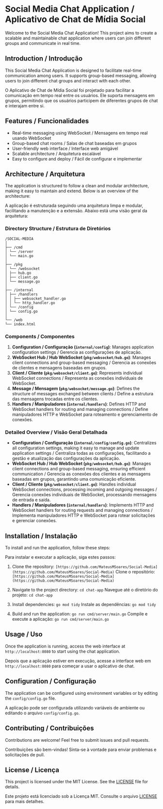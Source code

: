 # Social Media Chat Application / Aplicativo de Chat de Mídia Social

Welcome to the Social Media Chat Application! This project aims to create a scalable and maintainable chat application where users can join different groups and communicate in real time.

## Introduction / Introdução

This Social Media Chat Application is designed to facilitate real-time communication among users. It supports group-based messaging, allowing users to join different chat groups and interact with each other.

O Aplicativo de Chat de Mídia Social foi projetado para facilitar a comunicação em tempo real entre os usuários. Ele suporta mensagens em grupos, permitindo que os usuários participem de diferentes grupos de chat e interajam entre si.

## Features / Funcionalidades

- Real-time messaging using WebSocket / Mensagens em tempo real usando WebSocket
- Group-based chat rooms / Salas de chat baseadas em grupos
- User-friendly web interface / Interface web amigável
- Scalable architecture / Arquitetura escalável
- Easy to configure and deploy / Fácil de configurar e implementar

## Architecture / Arquitetura

The application is structured to follow a clean and modular architecture, making it easy to maintain and extend. Below is an overview of the architecture:

A aplicação é estruturada seguindo uma arquitetura limpa e modular, facilitando a manutenção e a extensão. Abaixo está uma visão geral da arquitetura:

### Directory Structure / Estrutura de Diretórios

```
/SOCIAL-MEDIA
│
├── /cmd
│ └── /server
│ └── main.go
│
├── /pkg
│ └── /websocket
│ ├── hub.go
│ ├── client.go
│ └── message.go
│
├── /internal
│ ├── /handlers
│ │ ├── websocket_handler.go
│ │ └── http_handler.go
│ └── /config
│ └── config.go
│
└── /web
└── index.html
```

### Components / Componentes

1. **Configuration / Configuração (`internal/config`)**: Manages application configuration settings / Gerencia as configurações de aplicação.
2. **WebSocket Hub / Hub WebSocket (`pkg/websocket/hub.go`)**: Manages client connections and group-based messaging / Gerencia as conexões de clientes e mensagens baseadas em grupos.
3. **Client / Cliente (`pkg/websocket/client.go`)**: Represents individual WebSocket connections / Representa as conexões individuais de WebSocket.
4. **Message / Mensagem (`pkg/websocket/message.go`)**: Defines the structure of messages exchanged between clients / Define a estrutura das mensagens trocadas entre os clientes.
5. **Handlers / Manipuladores (`internal/handlers`)**: Defines HTTP and WebSocket handlers for routing and managing connections / Define manipuladores HTTP e WebSocket para roteamento e gerenciamento de conexões.

### Detailed Overview / Visão Geral Detalhada

- **Configuration / Configuração (`internal/config/config.go`)**: Centralizes all configuration settings, making it easy to manage and update application settings / Centraliza todas as configurações, facilitando a gestão e atualização das configurações da aplicação.
- **WebSocket Hub / Hub WebSocket (`pkg/websocket/hub.go`)**: Manages client connections and group-based messaging, ensuring efficient communication / Gerencia as conexões dos clientes e as mensagens baseadas em grupos, garantindo uma comunicação eficiente.
- **Client / Cliente (`pkg/websocket/client.go`)**: Handles individual WebSocket connections, processing incoming and outgoing messages / Gerencia conexões individuais de WebSocket, processando mensagens de entrada e saída.
- **Handlers / Manipuladores (`internal/handlers`)**: Implements HTTP and WebSocket handlers for routing requests and managing connections / Implementa manipuladores HTTP e WebSocket para rotear solicitações e gerenciar conexões.

## Installation / Instalação

To install and run the application, follow these steps:

Para instalar e executar a aplicação, siga estes passos:

1. Clone the repository: `[https://github.com/MateusMSoares/Social-Media](https://github.com/MateusMSoares/Social-Media)`
   Clone o repositório: `[https://github.com/MateusMSoares/Social-Media](https://github.com/MateusMSoares/Social-Media)`
   
2. Navigate to the project directory: `cd chat-app`
   Navegue até o diretório do projeto: `cd chat-app`
   
3. Install dependencies: `go mod tidy`
   Instale as dependências: `go mod tidy`
   
4. Build and run the application: `go run cmd/server/main.go`
   Compile e execute a aplicação: `go run cmd/server/main.go`

## Usage / Uso

Once the application is running, access the web interface at `http://localhost:8080` to start using the chat application.

Depois que a aplicação estiver em execução, acesse a interface web em `http://localhost:8080` para começar a usar o aplicativo de chat.

## Configuration / Configuração

The application can be configured using environment variables or by editing the `config/config.go` file.

A aplicação pode ser configurada utilizando variáveis de ambiente ou editando o arquivo `config/config.go`.

## Contributing / Contribuições

Contributions are welcome! Feel free to submit issues and pull requests.

Contribuições são bem-vindas! Sinta-se à vontade para enviar problemas e solicitações de pull.

## License / Licença

This project is licensed under the MIT License. See the [LICENSE](LICENSE) file for details.

Este projeto está licenciado sob a Licença MIT. Consulte o arquivo [LICENSE](LICENSE) para mais detalhes.
